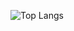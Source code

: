 ![Top Langs](https://github-readme-stats.vercel.app/api/top-langs/?username=amatanasovska&layout=compact) 



